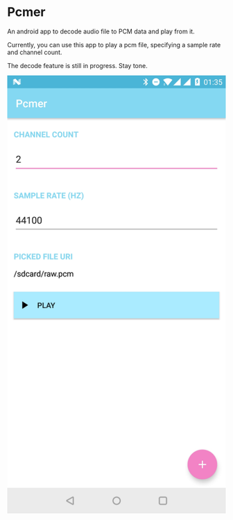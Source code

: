 # Pcmer
An android app to decode audio file to PCM data and play from it.

Currently, you can use this app to play a pcm file, specifying a sample rate and channel count.

The decode feature is still in progress. Stay tone.

![](https://raw.githubusercontent.com/JuniperPhoton/Pcmer/master/design/sc00.jpg)
